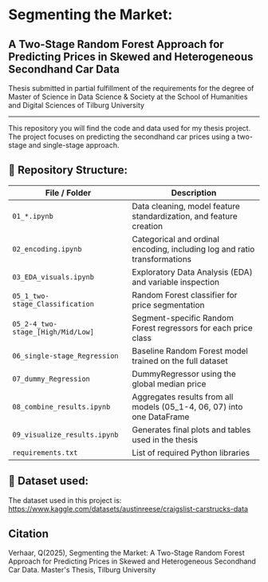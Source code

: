 # Segmenting the Market:
A Two-Stage Random Forest Approach for Predicting Prices in Skewed and Heterogeneous Secondhand Car Data
---

Thesis submitted in partial fulfillment of the requirements for the degree of Master of Science in Data Science & Society at the School of Humanities and Digital Sciences of Tilburg University

--- 
This repository you will find the code and data used for my thesis project. The project focuses on predicting the secondhand car prices using a two-stage and single-stage approach.  


## 📁 Repository Structure:

| File / Folder                     | Description                                                               |
|-----------------------------------|---------------------------------------------------------------------------|
| `01_*.ipynb`                      | Data cleaning, model feature standardization, and feature creation        |
| `02_encoding.ipynb`              | Categorical and ordinal encoding, including log and ratio transformations  |
| `03_EDA_visuals.ipynb`           | Exploratory Data Analysis (EDA) and variable inspection                    |
| `05_1_two-stage_Classification`  | Random Forest classifier for price segmentation                            |
| `05_2-4_two-stage_[High/Mid/Low]`| Segment-specific Random Forest regressors for each price class             |
| `06_single-stage_Regression`     | Baseline Random Forest model trained on the full dataset                   |
| `07_dummy_Regression`            | DummyRegressor using the global median price                               |
| `08_combine_results.ipynb`       | Aggregates results from all models (05_1-4, 06, 07) into one DataFrame     |
| `09_visualize_results.ipynb`     | Generates final plots and tables used in the thesis                        |
| `requirements.txt`               | List of required Python libraries                                          |


## 📁 Dataset used:
The dataset used in this project is:
https://www.kaggle.com/datasets/austinreese/craigslist-carstrucks-data

## Citation
Verhaar, Q(2025), Segmenting the Market: A Two-Stage Random Forest Approach for Predicting Prices in Skewed and Heterogeneous Secondhand Car Data. Master's Thesis, Tilburg University
